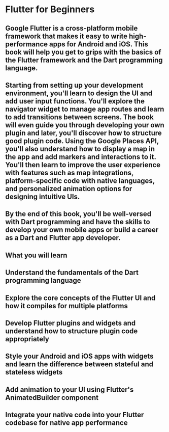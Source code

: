 # Flutter for Beginners

## Google Flutter is a cross-platform mobile framework that makes it easy to write high-performance apps for Android and iOS. This book will help you get to grips with the basics of the Flutter framework and the Dart programming language.

## Starting from setting up your development environment, you'll learn to design the UI and add user input functions. You'll explore the navigator widget to manage app routes and learn to add transitions between screens. The book will even guide you through developing your own plugin and later, you'll discover how to structure good plugin code. Using the Google Places API, you'll also understand how to display a map in the app and add markers and interactions to it. You'll then learn to improve the user experience with features such as map integrations, platform-specific code with native languages, and personalized animation options for designing intuitive UIs.

## By the end of this book, you'll be well-versed with Dart programming and have the skills to develop your own mobile apps or build a career as a Dart and Flutter app developer.

## What you will learn

## Understand the fundamentals of the Dart programming language

## Explore the core concepts of the Flutter UI and how it compiles for multiple platforms

## Develop Flutter plugins and widgets and understand how to structure plugin code appropriately

## Style your Android and iOS apps with widgets and learn the difference between stateful and stateless widgets

## Add animation to your UI using Flutter's AnimatedBuilder component

## Integrate your native code into your Flutter codebase for native app performance